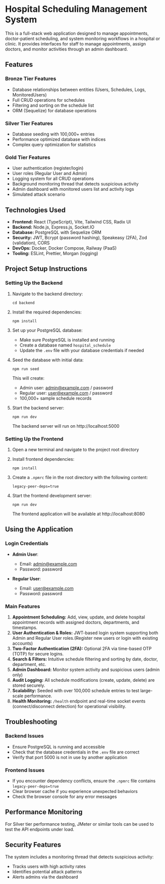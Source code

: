
# Hospital Scheduling Management System

This is a full-stack web application designed to manage appointments, doctor-patient scheduling, and system monitoring workflows in a hospital or clinic. It provides interfaces for staff to manage appointments, assign doctors, and monitor activities through an admin dashboard.

## Features

### Bronze Tier Features
- Database relationships between entities (Users, Schedules, Logs, MonitoredUsers)
- Full CRUD operations for schedules
- Filtering and sorting on the schedule list
- ORM (Sequelize) for database operations

### Silver Tier Features
- Database seeding with 100,000+ entries
- Performance optimized database with indices
- Complex query optimization for statistics

### Gold Tier Features
- User authentication (register/login)
- User roles (Regular User and Admin)
- Logging system for all CRUD operations
- Background monitoring thread that detects suspicious activity
- Admin dashboard with monitored users list and activity logs
- Simulated attack scenario


## Technologies Used

- **Frontend:** React (TypeScript), Vite, Tailwind CSS, Radix UI
- **Backend:** Node.js, Express.js, Socket.IO
- **Database:** PostgreSQL with Sequelize ORM
- **Security:** JWT, Bcrypt (password hashing), Speakeasy (2FA), Zod (validation), CORS
- **DevOps:** Docker, Docker Compose, Railway (PaaS)
- **Tooling:** ESLint, Prettier, Morgan (logging)


## Project Setup Instructions

### Setting Up the Backend
1. Navigate to the backend directory:
   ```
   cd backend
   ```

2. Install the required dependencies:
   ```
   npm install
   ```

3. Set up your PostgreSQL database:
   - Make sure PostgreSQL is installed and running
   - Create a database named `hospital_schedule`
   - Update the `.env` file with your database credentials if needed

4. Seed the database with initial data:
   ```
   npm run seed
   ```
   This will create:
   - Admin user: admin@example.com / password
   - Regular user: user@example.com / password
   - 100,000+ sample schedule records

5. Start the backend server:
   ```
   npm run dev
   ```
   The backend server will run on http://localhost:5000

### Setting Up the Frontend
1. Open a new terminal and navigate to the project root directory

2. Install frontend dependencies:
   ```
   npm install
   ```

3. Create a `.npmrc` file in the root directory with the following content:
   ```
   legacy-peer-deps=true
   ```

4. Start the frontend development server:
   ```
   npm run dev
   ```
   The frontend application will be available at http://localhost:8080

## Using the Application

### Login Credentials
- **Admin User**: 
  - Email: admin@example.com
  - Password: password

- **Regular User**: 
  - Email: user@example.com
  - Password: password

### Main Features

1. **Appointment Scheduling:** Add, view, update, and delete hospital appointment records with assigned doctors, departments, and timestamps.
2. **User Authentication & Roles:** JWT-based login system supporting both Admin and Regular User roles.(Register new users or login with existing accounts)
3. **Two-Factor Authentication (2FA):** Optional 2FA via time-based OTP (TOTP) for secure logins.
4. **Search & Filters:** Intuitive schedule filtering and sorting by date, doctor, department, etc.
5. **Admin Dashboard:** Monitor system activity and suspicious users (admin only)
6. **Audit Logging:** All schedule modifications (create, update, delete) are stored securely.
7. **Scalability:** Seeded with over 100,000 schedule entries to test large-scale performance.
8. **Health Monitoring:** `/health` endpoint and real-time socket events (connect/disconnect detection) for operational visibility.


## Troubleshooting

### Backend Issues
- Ensure PostgreSQL is running and accessible
- Check that the database credentials in the `.env` file are correct
- Verify that port 5000 is not in use by another application

### Frontend Issues
- If you encounter dependency conflicts, ensure the `.npmrc` file contains `legacy-peer-deps=true`
- Clear browser cache if you experience unexpected behaviors
- Check the browser console for any error messages

## Performance Monitoring

For Silver tier performance testing, JMeter or similar tools can be used to test the API endpoints under load.

## Security Features

The system includes a monitoring thread that detects suspicious activity:
- Tracks users with high activity rates
- Identifies potential attack patterns
- Alerts admins via the dashboard

